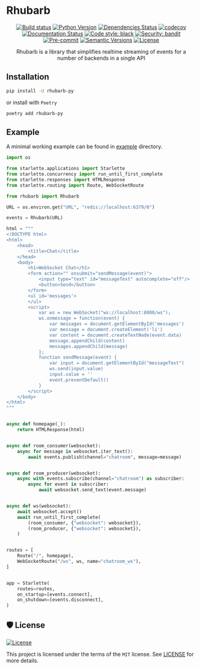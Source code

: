 # Rhubarb

<div align="center">

[![Build status](https://github.com/mopeyjellyfish/rhubarb/workflows/build/badge.svg?branch=main&event=push)](https://github.com/mopeyjellyfish/rhubarb/actions?query=workflow%3Abuild)
[![Python Version](https://img.shields.io/pypi/pyversions/rhubarb-py.svg)](https://pypi.org/project/rhubarb-py)
[![Dependencies Status](https://img.shields.io/badge/dependencies-up%20to%20date-brightgreen.svg)](https://github.com/mopeyjellyfish/rhubarb/pulls?utf8=%E2%9C%93&q=is%3Apr%20author%3Aapp%2Fdependabot)
[![codecov](https://codecov.io/gh/mopeyjellyfish/rhubarb/branch/main/graph/badge.svg?token=E8F5LMKDBK)](https://codecov.io/gh/mopeyjellyfish/rhubarb)
[![Documentation Status](https://readthedocs.org/projects/rhubarb-py/badge/?version=latest)](https://rhubarb-py.readthedocs.io/en/latest/?badge=latest)
[![Code style: black](https://img.shields.io/badge/code%20style-black-000000.svg)](https://github.com/psf/black)
[![Security: bandit](https://img.shields.io/badge/security-bandit-green.svg)](https://github.com/PyCQA/bandit)
[![Pre-commit](https://img.shields.io/badge/pre--commit-enabled-brightgreen?logo=pre-commit&logoColor=white)](https://github.com/mopeyjellyfish/rhubarb/blob/master/.pre-commit-config.yaml)
[![Semantic Versions](https://img.shields.io/badge/%20%20%F0%9F%93%A6%F0%9F%9A%80-semantic--versions-e10079.svg)](https://github.com/mopeyjellyfish/rhubarb/releases)
[![License](https://img.shields.io/github/license/mopeyjellyfish/rhubarb)](https://github.com/mopeyjellyfish/rhubarb/blob/master/LICENSE)

Rhubarb is a library that simplifies realtime streaming of events for a number of backends in a single API

</div>

## Installation

```bash
pip install -U rhubarb-py
```

or install with `Poetry`

```bash
poetry add rhubarb-py
```

## Example

A minimal working example can be found in [example](https://github.com/mopeyjellyfish/rhubarb/blob/main/example/app.py) directory.

```python
import os

from starlette.applications import Starlette
from starlette.concurrency import run_until_first_complete
from starlette.responses import HTMLResponse
from starlette.routing import Route, WebSocketRoute

from rhubarb import Rhubarb

URL = os.environ.get("URL", "redis://localhost:6379/0")

events = Rhubarb(URL)

html = """
<!DOCTYPE html>
<html>
    <head>
        <title>Chat</title>
    </head>
    <body>
        <h1>WebSocket Chat</h1>
        <form action="" onsubmit="sendMessage(event)">
            <input type="text" id="messageText" autocomplete="off"/>
            <button>Send</button>
        </form>
        <ul id='messages'>
        </ul>
        <script>
            var ws = new WebSocket("ws://localhost:8000/ws");
            ws.onmessage = function(event) {
                var messages = document.getElementById('messages')
                var message = document.createElement('li')
                var content = document.createTextNode(event.data)
                message.appendChild(content)
                messages.appendChild(message)
            };
            function sendMessage(event) {
                var input = document.getElementById("messageText")
                ws.send(input.value)
                input.value = ''
                event.preventDefault()
            }
        </script>
    </body>
</html>
"""


async def homepage(_):
    return HTMLResponse(html)


async def room_consumer(websocket):
    async for message in websocket.iter_text():
        await events.publish(channel="chatroom", message=message)


async def room_producer(websocket):
    async with events.subscribe(channel="chatroom") as subscriber:
        async for event in subscriber:
            await websocket.send_text(event.message)


async def ws(websocket):
    await websocket.accept()
    await run_until_first_complete(
        (room_consumer, {"websocket": websocket}),
        (room_producer, {"websocket": websocket}),
    )


routes = [
    Route("/", homepage),
    WebSocketRoute("/ws", ws, name="chatroom_ws"),
]


app = Starlette(
    routes=routes,
    on_startup=[events.connect],
    on_shutdown=[events.disconnect],
)
```



## 🛡 License

[![License](https://img.shields.io/github/license/mopeyjellyfish/rhubarb)](https://github.com/mopeyjellyfish/rhubarb/blob/master/LICENSE)

This project is licensed under the terms of the `MIT` license. See [LICENSE](https://github.com/mopeyjellyfish/rhubarb/blob/master/LICENSE) for more details.
